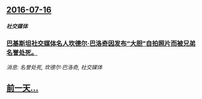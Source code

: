 ## [2016-07-16](/news/2016/07/16/index.md)

##### 社交媒体
### [巴基斯坦社交媒体名人坎德尔·巴洛奇因发布“大胆”自拍照片而被兄弟名誉处死。](/news/2016/07/16/巴基斯坦社交媒体名人坎德尔-巴洛奇因发布-大胆-自拍照片而被兄弟名誉处死.md)
_消息: 名誉处死, 坎德尔·巴洛奇, 社交媒体_

## [前一天...](/news/2016/07/15/index.md)

